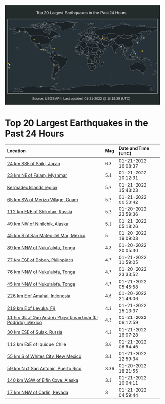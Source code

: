 ![Map](./map.png)

# Top 20 Largest Earthquakes in the Past 24 Hours

| Location | Mag | Date and Time (UTC) |
|:---|:---|:---|
| [24 km SSE of Saiki, Japan](https://earthquake.usgs.gov/earthquakes/eventpage/us7000gdwz) | 6.3 | 01-21-2022 16:08:37 |
| [23 km NE of Falam, Myanmar](https://earthquake.usgs.gov/earthquakes/eventpage/us7000gdtu) | 5.4 | 01-21-2022 10:12:31 |
| [Kermadec Islands region](https://earthquake.usgs.gov/earthquakes/eventpage/us7000gdwv) | 5.2 | 01-21-2022 15:43:23 |
| [65 km SW of Merizo Village, Guam](https://earthquake.usgs.gov/earthquakes/eventpage/us7000gdsi) | 5.2 | 01-21-2022 06:58:42 |
| [112 km ENE of Shikotan, Russia](https://earthquake.usgs.gov/earthquakes/eventpage/us7000gdps) | 5.2 | 01-20-2022 23:59:36 |
| [49 km NW of Ninilchik, Alaska](https://earthquake.usgs.gov/earthquakes/eventpage/ak022ytdd55) | 5.1 | 01-21-2022 05:18:26 |
| [45 km S of San Mateo del Mar, Mexico](https://earthquake.usgs.gov/earthquakes/eventpage/us7000gdm7) | 5 | 01-20-2022 19:09:08 |
| [89 km NNW of Nuku‘alofa, Tonga](https://earthquake.usgs.gov/earthquakes/eventpage/us7000gdmq) | 4.8 | 01-20-2022 20:05:30 |
| [77 km ESE of Bobon, Philippines](https://earthquake.usgs.gov/earthquakes/eventpage/us7000gdug) | 4.7 | 01-21-2022 11:59:05 |
| [76 km NNW of Nuku‘alofa, Tonga](https://earthquake.usgs.gov/earthquakes/eventpage/us7000gdpt) | 4.7 | 01-20-2022 23:33:52 |
| [45 km NNW of Nuku‘alofa, Tonga](https://earthquake.usgs.gov/earthquakes/eventpage/us7000gdrz) | 4.7 | 01-21-2022 05:45:58 |
| [226 km E of Amahai, Indonesia](https://earthquake.usgs.gov/earthquakes/eventpage/us7000gdnq) | 4.6 | 01-20-2022 21:49:06 |
| [219 km E of Levuka, Fiji](https://earthquake.usgs.gov/earthquakes/eventpage/us7000gdvg) | 4.3 | 01-21-2022 15:13:37 |
| [11 km SE of San Andrés Playa Encantada (El Podrido), Mexico](https://earthquake.usgs.gov/earthquakes/eventpage/us7000gds4) | 4.3 | 01-21-2022 06:12:59 |
| [30 km ESE of Sulak, Russia](https://earthquake.usgs.gov/earthquakes/eventpage/us7000gdx0) | 4.2 | 01-21-2022 16:07:28 |
| [113 km ESE of Iquique, Chile](https://earthquake.usgs.gov/earthquakes/eventpage/us7000gdsb) | 3.6 | 01-21-2022 06:54:46 |
| [55 km S of Whites City, New Mexico](https://earthquake.usgs.gov/earthquakes/eventpage/tx2022blnu) | 3.4 | 01-21-2022 12:59:34 |
| [59 km N of San Antonio, Puerto Rico](https://earthquake.usgs.gov/earthquakes/eventpage/pr2022020002) | 3.36 | 01-20-2022 18:21:55 |
| [140 km WSW of Elfin Cove, Alaska](https://earthquake.usgs.gov/earthquakes/eventpage/us7000gdtr) | 3.3 | 01-21-2022 10:04:11 |
| [17 km NNW of Carlin, Nevada](https://earthquake.usgs.gov/earthquakes/eventpage/nn00832115) | 3 | 01-21-2022 04:59:44 |
